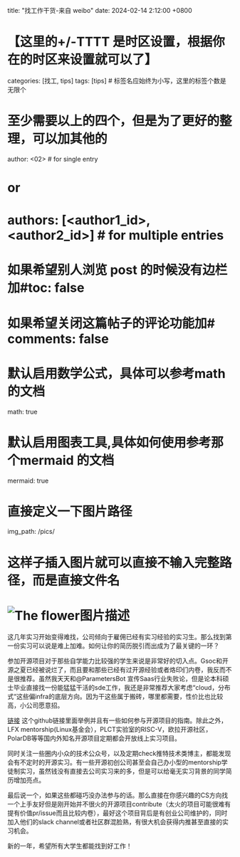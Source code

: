 title: "找工作干货-来自 weibo"
date: 2024-02-14 2:12:00 +0800
# 【这里的+/-TTTT 是时区设置，根据你在的时区来设置就可以了】
categories: [找工, tips] 
tags: [tips]     # 标签名应始终为小写，这里的标签个数是无限个 
# 至少需要以上的四个，但是为了更好的整理，可以加其他的
author: <02>                     # for single entry
# or
# authors: [<author1_id>, <author2_id>]   # for multiple entries
# 如果希望别人浏览 post 的时候没有边栏加#toc: false
# 如果希望关闭这篇帖子的评论功能加# comments: false
# 默认启用数学公式，具体可以参考math 的文档
math: true
# 默认启用图表工具,具体如何使用参考那个mermaid 的文档
mermaid: true
# 直接定义一下图片路径
img_path: /pics/
# 这样子插入图片就可以直接不输入完整路径，而是直接文件名
# ![The flower图片描述](flower.png)

这几年实习开始变得难找，公司倾向于雇佣已经有实习经验的实习生。那么找到第一份实习可以说是难上加难。如何让你的简历脱引而出成为了最关键的一环？

参加开源项目对于那些自学能力比较强的学生来说是非常好的切入点。Gsoc和开源之夏已经被说烂了，而且要和那些已经有过开源经验或者烙印们内卷，我反而不是很推荐。虽然我天天和@ParametersBot 宣传Saas行业失败论，但是论本科硕士毕业直接找一份能猛猛干活的sde工作，我还是非常推荐大家考虑“cloud，分布式“这些偏infra的底层方向。因为干这些属于搬砖，哪里都需要，性价比也比较高，小公司愿意招。

[链接](https://erdengk.github.io/gsoc-analyse/?continueFlag=9ed4073da645ed76363a9dbef9444428)
这个github链接里面举例并且有一些如何参与开源项目的指南。除此之外，LFX mentorship(Linux基金会），PLCT实验室的RISC-V，欧拉开源社区，PolarDB等等国内外知名开源项目定期都会开放线上实习项目。

同时关注一些圈内小众的技术公众号，以及定期check推特技术类博主，都能发现会有不定时的开源实习。有一些开源初创公司甚至会自己办小型的mentorship学徒制实习，虽然钱没有直接去公司实习来的多，但是可以给毫无实习背景的同学简历增加亮点。

最后说一个，如果这些都碰巧没办法参与的话。那么直接在你感兴趣的CS方向找一个上手友好但是刚开始并不很火的开源项目contribute（太火的项目可能很难有提有价值pr/issue而且比较内卷），最好这个项目背后是有创业公司维护的，同时加入他们的slack channel或者社区群混脸熟，有很大机会获得内推甚至直接的实习机会。

新的一年，希望所有大学生都能找到好工作！

